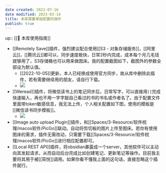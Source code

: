 ```yaml
---
date created: 2022-07-16
date modified: 2023-03-14
title: 本库需要单独配置的插件
publish: true
---
```

up:: [[🧰 本库使用指南]]

- [[Remotely Save]]插件，强烈建议配合使用[[S3 - 对象存储服务]]，[[阿里云]]，[[腾讯云]]都可以，同步速度极快，日常2秒内完成，成本每个月几毛钱就够用了，S3存储桶也可以用来做图床。我的配置截图如下，截图外的参数全部设为默认值。
	- [[2022-10-05]]更新，本人已经换成使用官方同步，故从库中删除此插件，若有需要继续用的朋友，请自行下载。
	- ![](<https://img2.oldwinter.top/截屏2022-08-29 下午7.59.39.png>)
- [[Weread]]插件，将微信读书上的笔记同步后，日常写字，可以直接用`[[`完成快速输入，再也不用一字字敲自己看过的书的书名或作者名了。由于配置文件里面带token敏感信息，我无法上传，个人相关配置如下图，使用的模板是[[微信读书同步模板]]。
	- ![](<https://img2.oldwinter.top/截屏2022-08-29 下午7.57.01.png>)
- [[Image auto upload Plugin]]插件，和[[Spaces/3-Resource/软件梳理/macos软件/PicGo]]联动。自动将剪切板的图片上传至图床。若你有使用图床的需求，插件无需改动，只需要下载[[Spaces/3-Resource/软件梳理/macos软件/PicGo]]进行相应配置即可。
- [[Local REST API]]插件，将obsidian暴露成一个server，其他软件可以主动向其发起请求，从而自动后台完成比如创建笔记、更新笔记等操作。目前我主要将其用于被[[简悦]]调用。如果你看不懂我上面的这句话，直接忽略这个插件就行。